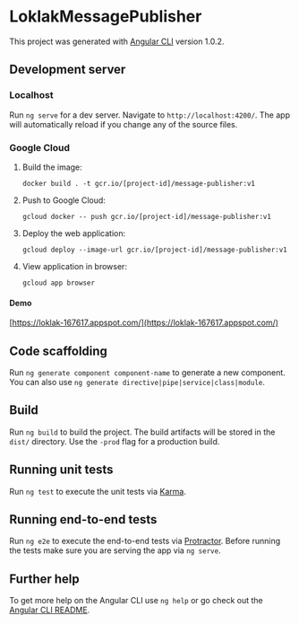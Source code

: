 # LoklakMessagePublisher

This project was generated with [Angular CLI](https://github.com/angular/angular-cli) version 1.0.2.

## Development server
### Localhost
Run `ng serve` for a dev server. Navigate to `http://localhost:4200/`. The app will automatically reload if you change any of the source files.

### Google Cloud

1. Build the image:

    `docker build . -t gcr.io/[project-id]/message-publisher:v1`

2. Push to Google Cloud:

    `gcloud docker -- push gcr.io/[project-id]/message-publisher:v1`

3. Deploy the web application:

    `gcloud deploy --image-url gcr.io/[project-id]/message-publisher:v1`

4. View application in browser:

    `gcloud app browser`
#### Demo
[https://loklak-167617.appspot.com/](https://loklak-167617.appspot.com/)


## Code scaffolding

Run `ng generate component component-name` to generate a new component. You can also use `ng generate directive|pipe|service|class|module`.

## Build

Run `ng build` to build the project. The build artifacts will be stored in the `dist/` directory. Use the `-prod` flag for a production build.

## Running unit tests

Run `ng test` to execute the unit tests via [Karma](https://karma-runner.github.io).

## Running end-to-end tests

Run `ng e2e` to execute the end-to-end tests via [Protractor](http://www.protractortest.org/).
Before running the tests make sure you are serving the app via `ng serve`.

## Further help

To get more help on the Angular CLI use `ng help` or go check out the [Angular CLI README](https://github.com/angular/angular-cli/blob/master/README.md).
